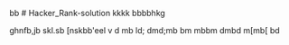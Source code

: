 bb # Hacker_Rank-solution
kkkk
bbbbhkg

ghnfb,jb
skl.sb
[nskbb'eel
v
d
mb
ld;
dmd;mb
bm
mbbm
dmbd
m[mb[
bd
